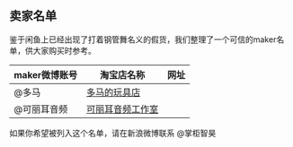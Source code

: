 ## 卖家名单
鉴于闲鱼上已经出现了打着钢管舞名义的假货，我们整理了一个可信的maker名单，供大家购买时参考。

|maker微博账号|淘宝店名称|网址|
|--|--|--|
|@多马|[多马的玩具店](https://shop131226447.taobao.com/)
|@可丽耳音频|[可丽耳音频工作室](https://shop194727328.taobao.com/)


如果你希望被列入这个名单，请在新浪微博联系 @掌柜智昊
